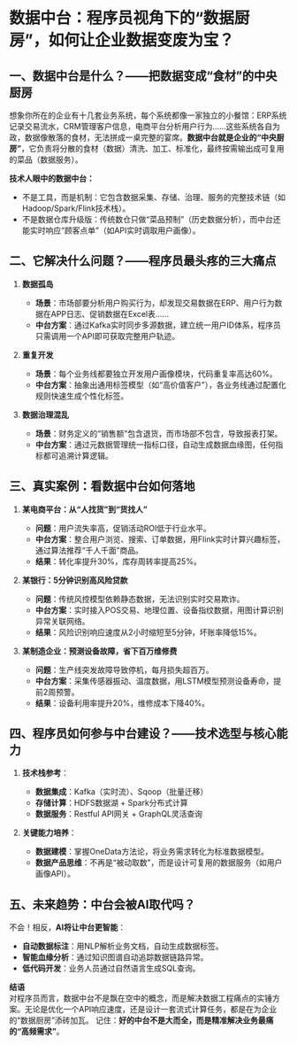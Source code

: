
# 数据中台：程序员视角下的“数据厨房”，如何让企业数据变废为宝？ 


## 一、数据中台是什么？——把数据变成“食材”的中央厨房
想象你所在的企业有十几套业务系统，每个系统都像一家独立的小餐馆：ERP系统记录交易流水，CRM管理客户信息，电商平台分析用户行为……这些系统各自为政，数据像散落的食材，无法拼成一桌完整的宴席。**数据中台就是企业的“中央厨房”**，它负责将分散的食材（数据）清洗、加工、标准化，最终按需输出成可复用的菜品（数据服务）。  

**技术人眼中的数据中台：**  
- 不是工具，而是机制：它包含数据采集、存储、治理、服务的完整技术链（如Hadoop/Spark/Flink技术栈）。  
- 不是数据仓库升级版：传统数仓只做“菜品预制”（历史数据分析），而中台还能实时响应“顾客点单”（如API实时调取用户画像）。  


## 二、它解决什么问题？——程序员最头疼的三大痛点
1. **数据孤岛**  
   - **场景**：市场部要分析用户购买行为，却发现交易数据在ERP、用户行为数据在APP日志、促销数据在Excel表……  
   - **中台方案**：通过Kafka实时同步多源数据，建立统一用户ID体系，程序员只需调用一个API即可获取完整用户轨迹。  

2. **重复开发**  
   - **场景**：每个业务线都要独立开发用户画像模块，代码重复率高达60%。  
   - **中台方案**：抽象出通用标签模型（如“高价值客户”），各业务线通过配置化规则快速生成个性化标签。  

3. **数据治理混乱**  
   - **场景**：财务定义的“销售额”包含退货，而市场部不包含，导致报表打架。  
   - **中台方案**：通过元数据管理统一指标口径，自动生成数据血缘图，任何指标都可追溯计算逻辑。  


## 三、真实案例：看数据中台如何落地
1. **某电商平台：从“人找货”到“货找人”**  
   - **问题**：用户流失率高，促销活动ROI低于行业水平。  
   - **中台方案**：整合用户浏览、搜索、订单数据，用Flink实时计算兴趣标签，通过算法推荐“千人千面”商品。  
   - **结果**：转化率提升30%，库存周转率提高25%。  

2. **某银行：5分钟识别高风险贷款**  
   - **问题**：传统风控模型依赖静态数据，无法识别实时交易欺诈。  
   - **中台方案**：实时接入POS交易、地理位置、设备指纹数据，用图计算识别异常关联网络。  
   - **结果**：风险识别响应速度从2小时缩短至5分钟，坏账率降低15%。  

3. **某制造企业：预测设备故障，省下百万维修费**  
   - **问题**：生产线突发故障导致停机，每月损失超百万。  
   - **中台方案**：采集传感器振动、温度数据，用LSTM模型预测设备寿命，提前2周预警。  
   - **结果**：设备利用率提升20%，维修成本下降40%。  


## 四、程序员如何参与中台建设？——技术选型与核心能力
1. **技术栈参考**：  
   - **数据集成**：Kafka（实时流）、Sqoop（批量迁移）  
   - **存储计算**：HDFS数据湖 + Spark分布式计算  
   - **数据服务**：Restful API网关 + GraphQL灵活查询  

2. **关键能力培养**：  
   - **数据建模**：掌握OneData方法论，将业务需求转化为标准数据模型。  
   - **数据产品思维**：不再是“被动取数”，而是设计可复用的数据服务（如用户画像API）。  


## 五、未来趋势：中台会被AI取代吗？
不会！相反，**AI将让中台更智能**：  
- **自动数据标注**：用NLP解析业务文档，自动生成数据标签。  
- **智能血缘分析**：通过知识图谱自动追踪数据链路异常。  
- **低代码开发**：业务人员通过自然语言生成SQL查询。  


**结语**  
对程序员而言，数据中台不是飘在空中的概念，而是解决数据工程痛点的实锤方案。无论是优化一个API响应速度，还是设计一套流式计算任务，都是在为企业的“数据厨房”添砖加瓦。
记住：**好的中台不是大而全，而是精准解决业务最痛的“高频需求”**。
